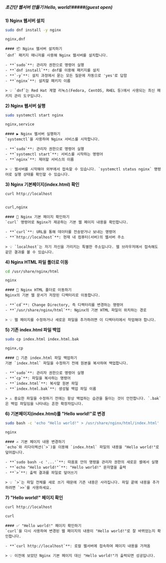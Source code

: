 ##### 초간단 웹서버 만들기 Hello, world!#####(guest open)

**1) Nginx 웹서버 설치**

```bash
sudo dnf install -y nginx
```

```tech
nginx,dnf
```

```desc
#### 📦 Nginx 웹서버 설치하기
`dnf` 패키지 매니저를 사용해 Nginx 웹서버를 설치합니다.

- **`sudo`**: 관리자 권한으로 명령어 실행
- **`dnf install`**: dnf를 이용해 패키지를 설치
- **`-y`**: 설치 과정에서 묻는 모든 질문에 자동으로 'yes'로 답함
- **`nginx`**: 설치할 패키지 이름

> 💡 `dnf`는 Red Hat 계열 리눅스(Fedora, CentOS, RHEL 등)에서 사용되는 최신 패키지 관리 도구입니다.
```

**2) Nginx 웹서버 실행**

```bash
sudo systemctl start nginx
```

```tech
nginx,service
```

```desc
#### ▶️ Nginx 웹서버 실행하기
`systemctl`을 사용하여 Nginx 서비스를 시작합니다.

- **`sudo`**: 관리자 권한으로 명령어 실행
- **`systemctl start`**: 서비스를 시작하는 명령어
- **`nginx`**: 제어할 서비스의 이름

> 💡 웹서버를 시작해야 외부에서 접속할 수 있습니다. `systemctl status nginx` 명령어로 실행 상태를 확인할 수 있습니다.
```

**3) Nginx 기본페이지(index.html) 확인**

```bash
curl http://localhost
```

```no-err-check
```

```tech
curl,nginx
```

```desc
#### 📄 Nginx 기본 페이지 확인하기
`curl` 명령어로 Nginx가 제공하는 기본 웹 페이지 내용을 확인합니다.

- **`curl`**: URL을 통해 데이터를 전송받거나 보내는 명령어
- **`http://localhost`**: 현재 내 컴퓨터(서버)의 웹서버 주소

> 💡 `localhost`는 자기 자신을 가리키는 특별한 주소입니다. 웹 브라우저에서 접속해도 같은 결과를 볼 수 있습니다.
```

**4) Nginx HTML 파일 폴더로 이동**

```bash
cd /usr/share/nginx/html
```

```tech
nginx
```

```desc
#### 📁 Nginx HTML 폴더로 이동하기
Nginx의 기본 웹 문서가 저장된 디렉터리로 이동합니다.

- **`cd`**: Change Directory, 즉 디렉터리를 변경하는 명령어
- **`/usr/share/nginx/html`**: Nginx의 기본 HTML 파일이 위치하는 경로

> 💡 웹 페이지를 수정하거나 새로운 파일을 추가하려면 이 디렉터리에서 작업해야 합니다.
```

**5) 기존 index.html 파일 백업**

```bash
sudo cp index.html index.html.bak
```

```tech
nginx,cp
```

```desc
#### 💾 기존 index.html 파일 백업하기
기본 `index.html` 파일을 수정하기 전에 원본을 복사하여 백업합니다.

- **`sudo`**: 관리자 권한으로 명령어 실행
- **`cp`**: 파일을 복사하는 명령어
- **`index.html`**: 복사할 원본 파일
- **`index.html.bak`**: 생성될 백업 파일 이름

> ⚠️ 중요한 파일을 수정하기 전에는 항상 백업하는 습관을 들이는 것이 안전합니다. `.bak`은 백업 파일임을 나타내는 흔한 확장자입니다.
```

**6) 기본페이지(index.html)를 "Hello world!"로 변경**

```bash
sudo bash -c 'echo "Hello world!" > /usr/share/nginx/html/index.html'
```

```tech
nginx
```

```desc
#### ✍️ 기본 페이지 내용 변경하기
`echo`와 리다이렉션(`>`)을 이용해 `index.html` 파일의 내용을 "Hello world!"로 덮어씁니다.

- **`sudo bash -c '...'`**: 따옴표 안의 명령을 관리자 권한의 새로운 셸에서 실행
- **`echo "Hello world!"`**: "Hello world!" 문자열을 출력
- **`>`**: 출력 결과를 파일로 덮어쓰기

> 💡 `>`는 파일 전체를 새로 쓰기 때문에 기존 내용은 사라집니다. 파일 끝에 내용을 추가하려면 `>>`를 사용하세요.
```

**7) "Hello world!" 페이지 확인**

```bash
curl http://localhost
```

```tech
curl
```

```desc
#### ✅ "Hello world!" 페이지 확인하기
`curl`을 다시 사용하여 변경된 웹 페이지의 내용이 "Hello world!"로 잘 바뀌었는지 확인합니다.

- **`curl http://localhost`**: 로컬 웹서버에 접속하여 페이지 내용을 가져옴

> 💡 이전에 보았던 Nginx 기본 페이지 대신 "Hello world!"가 출력되면 성공입니다.
```
